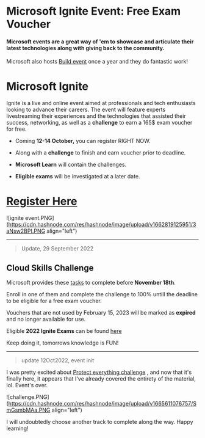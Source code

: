 # Microsoft Ignite Event: Free Exam Voucher

#### Microsoft events are a great way of 'em to showcase and articulate their latest technologies along with giving back to the community.

Microsoft also hosts [Build event](https://blog.yahya-abulhaj.dev/microsoft-build-2022-cloud-skills-challenge-free-microsoft-certification-voucher) once a year and they do fantastic work!

# Microsoft Ignite

Ignite is a live and online event aimed at professionals and tech enthusiasts looking to advance their careers. The event will feature experts livestreaming their experiences and the technologies that assisted their success, networking, as well as a **challenge** to earn a 165$ exam voucher for free.

*   Coming **12-14 October,** you can register RIGHT NOW.
    
*   Along with a **challenge** to finish and earn voucher prior to deadline.
    
*   **Microsoft Learn** will contain the challenges.
    
*   **Eligible exams** will be investigated at a later date.
    

# [Register Here](https://ignite.microsoft.com/en-US/home)

![ignite event.PNG](https://cdn.hashnode.com/res/hashnode/image/upload/v1662819125951/3aNsw2BPI.PNG align="left")

* * *

> Update, 29 September 2022

## Cloud Skills Challenge

Microsoft provides these [tasks](https://www.microsoft.com/en-us/cloudskillschallenge/ignite/registration/2022?ocid=cloudskillschallenge_ignite22_email_cnl) to complete before **November 18th**.

Enroll in one of them and complete the challenge to 100% untill the deadline to be eligible for a free exam voucher.

Vouchers that are not used by February 15, 2023 will be marked as **expired** and no longer available for use.

Eligible **2022 Ignite Exams** can be found [here](https://www.microsoft.com/en-us/cloudskillschallenge/ignite/officialrules/2022?ocid=cloudskillschallenge_ignite22_email_cnl)

Keep doing it, tomorrows knowledge is FUN!

* * *

> update 12Oct2022, event init

I was pretty excited about [Protect everything challenge](https://learn.microsoft.com/fr-fr/training/challenges?id=7a06394f-6963-44b8-b21c-807c0079fe38&WT.mc_id=cloudskillschallenge_7a06394f-6963-44b8-b21c-807c0079fe38&ocid=cloudskillschallenge_ignite22_email_cnl) , and now that it's finally here, it appears that I've already covered the entirety of the material, lol. Event's over.

![challenge.PNG](https://cdn.hashnode.com/res/hashnode/image/upload/v1665611076757/SmGsmbMAa.PNG align="left")

I will undoubtedly choose another track to complete along the way. Happy learning!